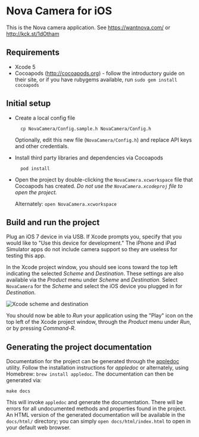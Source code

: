 Nova Camera for iOS
===================

This is the Nova camera application. See https://wantnova.com/ or http://kck.st/1dOtham

Requirements
------------

* Xcode 5
* Cocoapods (http://cocoapods.org) - follow the introductory guide on their site, or if you have rubygems available, run `sudo gem install cocoapods`

Initial setup
-------------

* Create a local config file

		cp NovaCamera/Config.sample.h NovaCamera/Config.h
	
	Optionally, edit this new file (`NovaCamera/Config.h`) and replace API keys and other credentials.
	
* Install third party libraries and dependencies via Cocoapods

		pod install
		
* Open the project by double-clicking the `NovaCamera.xcworkspace` file that Cocoapods has created. *Do not use the `NovaCamera.xcodeproj` file to open the project.*

	Alternately: `open NovaCamera.xcworkspace`
	
Build and run the project
-------------------------

Plug an iOS 7 device in via USB. If Xcode prompts you, specify that you would like to "Use this device for development."  The iPhone and iPad Simulator apps do not include camera support so they are useless for testing this app.

In the Xcode project window, you should see icons toward the top left indicating the selected _Scheme_ and _Destination_. These settings are also available via the _Product_ menu under _Scheme_ and _Destination_.  Select `NovaCamera` for the _Scheme_ and select the iOS device you plugged in for _Destination_.

![Xcode scheme and destination](http://pixor.net/temp/skitch/NovaCamera.xcworkspace_%E2%80%94_SSCaptureSessionManager.m-20140106-191948.png)

You should now be able to _Run_ your application using the "Play" icon on the top left of the Xcode project window, through the _Product_ menu under _Run_, or by pressing _Command-R_.

Generating the project documentation
------------------------------------

Documentation for the project can be generated through the [appledoc](http://gentlebytes.com/appledoc/) utility.  Follow the installation instructions for _appledoc_ or alternately, using Homebrew: `brew install appledoc`.  The documentation can then be generated via:

	make docs
	
This will invoke `appledoc` and generate the documentation. There will be errors for all undocumented methods and properties found in the project. An HTML version of the generated documentation will be available in the `docs/html/` directory; you can simply `open docs/html/index.html` to open in your default web browser.
